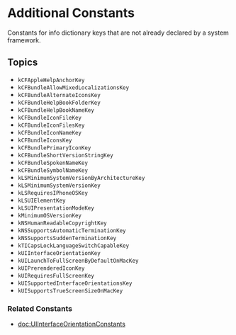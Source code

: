 # Additional Constants

Constants for info dictionary keys that are not already declared by a system framework.


## Topics

- ``kCFAppleHelpAnchorKey``
- ``kCFBundleAllowMixedLocalizationsKey``
- ``kCFBundleAlternateIconsKey``
- ``kCFBundleHelpBookFolderKey``
- ``kCFBundleHelpBookNameKey``
- ``kCFBundleIconFileKey``
- ``kCFBundleIconFilesKey``
- ``kCFBundleIconNameKey``
- ``kCFBundleIconsKey``
- ``kCFBundlePrimaryIconKey``
- ``kCFBundleShortVersionStringKey``
- ``kCFBundleSpokenNameKey``
- ``kCFBundleSymbolNameKey``
- ``kLSMinimumSystemVersionByArchitectureKey``
- ``kLSMinimumSystemVersionKey``
- ``kLSRequiresIPhoneOSKey``
- ``kLSUIElementKey``
- ``kLSUIPresentationModeKey``
- ``kMinimumOSVersionKey``
- ``kNSHumanReadableCopyrightKey``
- ``kNSSupportsAutomaticTerminationKey``
- ``kNSSupportsSuddenTerminationKey``
- ``kTICapsLockLanguageSwitchCapableKey``
- ``kUIInterfaceOrientationKey``
- ``kUILaunchToFullScreenByDefaultOnMacKey``
- ``kUIPrerenderedIconKey``
- ``kUIRequiresFullScreenKey``
- ``kUISupportedInterfaceOrientationsKey``
- ``kUISupportsTrueScreenSizeOnMacKey``


### Related Constants

- <doc:UIInterfaceOrientationConstants>
